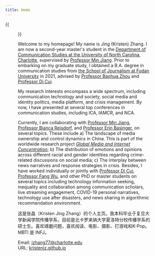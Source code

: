 ```yaml
---
title: Home
---
```


{{<figure src="/image/Myself.jpg" caption="World Erotic Arts Museum, Miami. Photo by myself in December 2022. ">}}

Welcome to my homepage! My name is Jing (Kristen) Zhang. I am now a second-year master's student in the [Department of Communication Studies at the University of North Carolina, Charlotte](https://communication.charlotte.edu/), supervised by [Professor Min Jiang](https://pages.charlotte.edu/min-jiang/). Prior to embarking on my graduate study, I obtained a B.A. degree in communication studies from [the School of Journalism at Fudan University](http://www.xwxy.fudan.edu.cn/n1339/index.html) in 2021, advised by [Professor Baohua Zhou](http://www.xwxy.fudan.edu.cn/dm/Show.aspx?info_lb=4&flag=4&info_id=7) and [Professor Di Cui](https://www.researchgate.net/profile/Di-Cui-9). 

My research interests encompass a wide spectrum, including communication technology and society, social media and identity politics, media platform, and crisis management. By now, I have presented at several top conferences in communication studies, including ICA, IAMCR, and NCA. 

Currently, I am collaborating with [Professor Min Jiang](https://pages.charlotte.edu/min-jiang/), [Professor Bianca Reisdorf](https://www.biancareisdorf.com/), and [Professor Erin Basinger](https://www.erinbasinger.com/), on several topics. These include a) The landscape of media ownership and control dynamics in China. This is part of the worldwide research project [*Global Media and Internet Concentration*](https://gmicp.org/); b) The distribution of emotions and opinions across different racial and gender identities regarding crime-related discussions on social media; c) The interplay between news narratives and response strategies in crisis. Besides, I have worked individually or jointly with [Professor Di Cui](https://www.researchgate.net/profile/Di-Cui-9), [Professor Fang Wu](https://smd.sjtu.edu.cn/english.php/teacher/detail/id/174), and other PhD or master students on several topics including technology information seeking, inequality and collaboration among communication scholars, live streaming engagement, COVID-19 personal narratives, technology use after disasters, and news sharing in algorithmic recommendation environment. 



这是张晶（Kristen Jing Zhang）的个人主页。我本科毕业于复旦大学新闻学院传播学系，目前是北卡罗来纳大学夏洛特分校传播学系的硕士生。喜欢琢磨问题，喜欢阅读、电影、摄影、打游戏和K-Pop。MBTI 是 INFJ。



Email: jzhang77@charlotte.edu\
URL: [kristenjz.github.io](https://kristenjz.github.io/)

